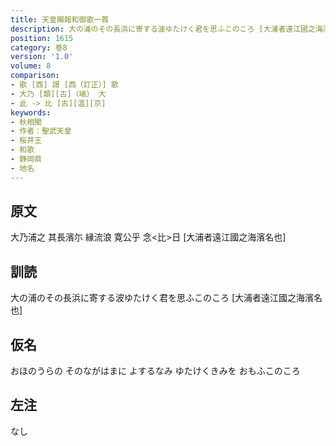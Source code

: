 ```yaml
---
title: 天皇賜報和御歌一首
description: 大の浦のその長浜に寄する波ゆたけく君を思ふこのころ [大浦者遠江國之海濱名也]
position: 1615
category: 巻8
version: '1.0'
volume: 8
comparison:
- 歌 [西] 謌 [西（訂正）] 歌
- 大乃 [類][古]（塙） 大
- 此 -> 比 [古][温][京]
keywords:
- 秋相聞
- 作者：聖武天皇
- 桜井王
- 和歌
- 静岡県
- 地名
---
```


## 原文

大乃浦之 其長濱尓 縁流浪 寛公乎 念<比>日 [大浦者遠江國之海濱名也]

## 訓読

大の浦のその長浜に寄する波ゆたけく君を思ふこのころ [大浦者遠江國之海濱名也]

## 仮名

おほのうらの そのながはまに よするなみ ゆたけくきみを おもふこのころ

## 左注

なし
